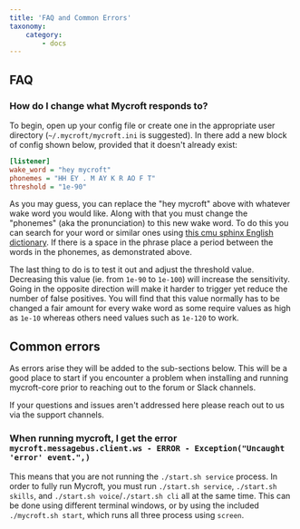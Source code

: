 ```yaml
---
title: 'FAQ and Common Errors'
taxonomy:
    category:
        - docs
---
```

## FAQ

### How do I change what Mycroft responds to?

To begin, open up your config file or create one in the appropriate user directory (`~/.mycroft/mycroft.ini` is suggested). In there add a new block of config shown below, provided that it doesn't already exist:

```ini
[listener]
wake_word = "hey mycroft"
phonemes = "HH EY . M AY K R AO F T"
threshold = "1e-90"
```

As you may guess, you can replace the "hey mycroft" above with whatever wake word you would like. Along with that you must change the "phonemes" (aka the pronunciation) to this new wake word. To do this you can search for your word or similar ones using [this cmu sphinx English dictionary][cmudict]. If there is a space in the phrase place a period between the words in the phonemes, as demonstrated above.

The last thing to do is to test it out and adjust the threshold value. Decreasing this value (ie. from `1e-90` to `1e-100`) will increase the sensitivity. Going in the opposite direction will make it harder to trigger yet reduce the number of false positives. You will find that this value normally has to be changed a fair amount for every wake word as some require values as high as `1e-10` whereas others need values such as `1e-120` to work.

[cmudict]:http://www.speech.cs.cmu.edu/cgi-bin/cmudict

## Common errors
As errors arise they will be added to the sub-sections below. This will be a good place to start if you encounter a problem when installing and running mycroft-core prior to reaching out to the forum or Slack channels. 

If your questions and issues aren't addressed here please reach out to us via the support channels.

### When running mycroft, I get the error `mycroft.messagebus.client.ws - ERROR - Exception("Uncaught 'error' event.",)`

This means that you are not running the `./start.sh service` process. In order to fully run Mycroft, you must run `./start.sh service`, `./start.sh skills`, and `./start.sh voice`/`./start.sh cli` all at the same time. This can be done using different terminal windows, or by using the included `./mycroft.sh start`, which runs all three process using `screen`.

